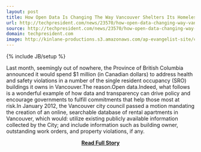```yaml
---
layout: post
title: How Open Data Is Changing The Way Vancouver Shelters Its Homeless
url: http://techpresident.com/news/23570/how-open-data-changing-way-vancouver-shelters-its-homeless
source: http://techpresident.com/news/23570/how-open-data-changing-way-vancouver-shelters-its-homeless
domain: techpresident.com
image: http://kinlane-productions.s3.amazonaws.com/ap-evangelist-site/curated/screenshots/9352_api500_com.png
---
```

{% include JB/setup %}<p>Last month, seemingly out of nowhere, the Province of British Columbia announced it would spend $1 million (in Canadian dollars) to address health and safety violations in a number of the single resident occupancy (SRO) buildings it owns in Vancouver.The reason.Open data.Indeed, what follows is a wonderful example of how data and transparency can drive policy and encourage governments to fulfill commitments that help those most at risk.In January 2012, the Vancouver city council passed a motion mandating the creation of an online, searchable database of rental apartments in Vancouver, which would: utilize existing publicly available information collected by the City; and include information such as building owner, outstanding work orders, and property violations, if any.</p>
<center><p><a href="http://techpresident.com/news/23570/how-open-data-changing-way-vancouver-shelters-its-homeless" style='padding:25px; font-sze:18px; font-weight: bold;'>Read Full Story</a></p></center>
